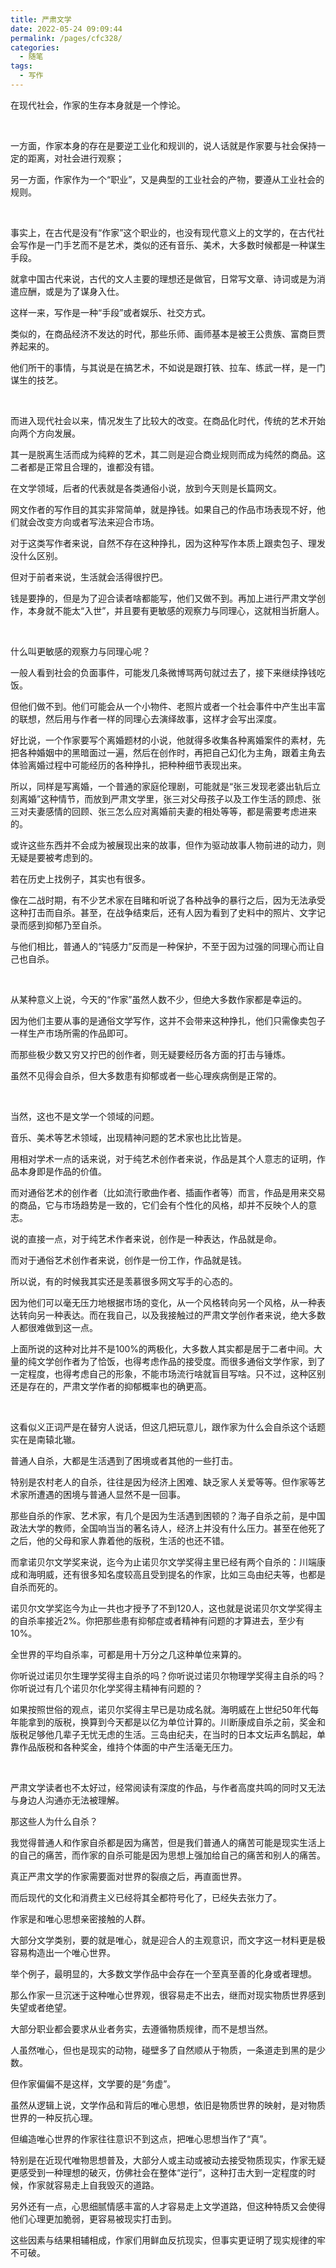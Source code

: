```yaml
---
title: 严肃文学
date: 2022-05-24 09:09:44
permalink: /pages/cfc328/
categories:
  - 随笔
tags:
  - 写作
---
```

在现代社会，作家的生存本身就是一个悖论。

</br>

一方面，作家本身的存在是要逆工业化和规训的，说人话就是作家要与社会保持一定的距离，对社会进行观察；

另一方面，作家作为一个“职业”，又是典型的工业社会的产物，要遵从工业社会的规则。

</br>

事实上，在古代是没有“作家”这个职业的，也没有现代意义上的文学的，在古代社会写作是一门手艺而不是艺术，类似的还有音乐、美术，大多数时候都是一种谋生手段。

就拿中国古代来说，古代的文人主要的理想还是做官，日常写文章、诗词或是为消遣应酬，或是为了谋身入仕。

这样一来，写作是一种“手段”或者娱乐、社交方式。

类似的，在商品经济不发达的时代，那些乐师、画师基本是被王公贵族、富商巨贾养起来的。

他们所干的事情，与其说是在搞艺术，不如说是跟打铁、拉车、练武一样，是一门谋生的技艺。

</br>

而进入现代社会以来，情况发生了比较大的改变。在商品化时代，传统的艺术开始向两个方向发展。

其一是脱离生活而成为纯粹的艺术，其二则是迎合商业规则而成为纯然的商品。这二者都是正常且合理的，谁都没有错。

在文学领域，后者的代表就是各类通俗小说，放到今天则是长篇网文。

网文作者的写作目的其实非常简单，就是挣钱。如果自己的作品市场表现不好，他们就会改变方向或者写法来迎合市场。

对于这类写作者来说，自然不存在这种挣扎，因为这种写作本质上跟卖包子、理发没什么区别。

但对于前者来说，生活就会活得很拧巴。

钱是要挣的，但是为了迎合读者啥都能写，他们又做不到。再加上进行严肃文学创作，本身就不能太“入世”，并且要有更敏感的观察力与同理心，这就相当折磨人。

</br>

什么叫更敏感的观察力与同理心呢？

一般人看到社会的负面事件，可能发几条微博骂两句就过去了，接下来继续挣钱吃饭。

但他们做不到。他们可能会从一个小物件、老照片或者一个社会事件中产生出丰富的联想，然后用与作者一样的同理心去演绎故事，这样才会写出深度。

好比说，一个作家要写个离婚题材的小说，他就得多收集各种离婚案件的素材，先把各种婚姻中的黑暗面过一遍，然后在创作时，再把自己幻化为主角，跟着主角去体验离婚过程中可能经历的各种挣扎，把种种细节表现出来。

所以，同样是写离婚，一个普通的家庭伦理剧，可能就是“张三发现老婆出轨后立刻离婚”这种情节，而放到严肃文学里，张三对父母孩子以及工作生活的顾虑、张三对夫妻感情的回顾、张三怎么应对离婚前夫妻的相处等等，都是需要考虑进来的。

或许这些东西并不会成为被展现出来的故事，但作为驱动故事人物前进的动力，则无疑是要被考虑到的。



若在历史上找例子，其实也有很多。

像在二战时期，有不少艺术家在目睹和听说了各种战争的暴行之后，因为无法承受这种打击而自杀。甚至，在战争结束后，还有人因为看到了史料中的照片、文字记录而感到抑郁乃至自杀。

与他们相比，普通人的“钝感力”反而是一种保护，不至于因为过强的同理心而让自己也自杀。

</br>

从某种意义上说，今天的“作家”虽然人数不少，但绝大多数作家都是幸运的。

因为他们主要从事的是通俗文学写作，这并不会带来这种挣扎，他们只需像卖包子一样生产市场所需的作品即可。

而那些极少数又穷又拧巴的创作者，则无疑要经历各方面的打击与锤炼。

虽然不见得会自杀，但大多数患有抑郁或者一些心理疾病倒是正常的。

</br>

当然，这也不是文学一个领域的问题。

音乐、美术等艺术领域，出现精神问题的艺术家也比比皆是。

用相对学术一点的话来说，对于纯艺术创作者来说，作品是其个人意志的证明，作品本身即是作品的价值。

而对通俗艺术的创作者（比如流行歌曲作者、插画作者等）而言，作品是用来交易的商品，它与市场趋势是一致的，它们会有个性化的风格，却并不反映个人的意志。

说的直接一点，对于纯艺术作者来说，创作是一种表达，作品就是命。

而对于通俗艺术创作者来说，创作是一份工作，作品就是钱。

所以说，有的时候我其实还是羡慕很多网文写手的心态的。

因为他们可以毫无压力地根据市场的变化，从一个风格转向另一个风格，从一种表达转向另一种表达。而在我自己，以及我接触过的严肃文学创作者来说，绝大多数人都很难做到这一点。

上面所说的这种对比并不是100%的两极化，大多数人其实都是居于二者中间。大量的纯文学创作者为了恰饭，也得考虑作品的接受度。而很多通俗文学作家，到了一定程度，也得考虑自己的形象，不能市场流行啥就盲目写啥。只不过，这种区别还是存在的，严肃文学作者的抑郁概率也的确更高。

</br>

这看似义正词严是在替穷人说话，但这几把玩意儿，跟作家为什么会自杀这个话题实在是南辕北辙。

普通人自杀，大都是生活遇到了困境或者其他的一些打击。

特别是农村老人的自杀，往往是因为经济上困难、缺乏家人关爱等等。但作家等艺术家所遭遇的困境与普通人显然不是一回事。

那些自杀的作家、艺术家，有几个是因为生活遇到困顿的？海子自杀之前，是中国政法大学的教师，全国响当当的著名诗人，经济上并没有什么压力。甚至在他死了之后，他的父母和家人靠着他的版税，生活的也还不错。

而拿诺贝尔文学奖来说，迄今为止诺贝尔文学奖得主里已经有两个自杀的：川端康成和海明威，还有很多知名度较高且受到提名的作家，比如三岛由纪夫等，也都是自杀而死的。

诺贝尔文学奖迄今为止一共也才授予了不到120人，这也就是说诺贝尔文学奖得主的自杀率接近2%。你把那些患有抑郁症或者精神有问题的才算进去，至少有10%。

全世界的平均自杀率，可都是用十万分之几这种单位来算的。

你听说过诺贝尔生理学奖得主自杀的吗？你听说过诺贝尔物理学奖得主自杀的吗？你听说过有几个诺贝尔化学奖得主精神有问题的？

如果按照世俗的观点，诺贝尔奖得主早已是功成名就。海明威在上世纪50年代每年能拿到的版税，换算到今天都是以亿为单位计算的。川断康成自杀之前，奖金和版税足够他几辈子无忧无虑的生活。三岛由纪夫，在当时的日本文坛声名鹊起，单靠作品版税和各种奖金，维持个体面的中产生活毫无压力。

</br>

严肃文学读者也不太好过，经常阅读有深度的作品，与作者高度共鸣的同时又无法与身边人沟通亦无法被理解。

那这些人为什么自杀？

我觉得普通人和作家自杀都是因为痛苦，但是我们普通人的痛苦可能是现实生活上的自己的痛苦，而作家的自杀可能是因为思想上强加给自己的痛苦和别人的痛苦。

真正严肃文学的作家需要面对世界的裂痕之后，再直面世界。

而后现代的文化和消费主义已经将其全都符号化了，已经失去张力了。
</br>

作家是和唯心思想亲密接触的人群。

大部分文学类别，要的就是唯心，就是迎合人的主观意识，而文字这一材料更是极容易构造出一个唯心世界。

举个例子，最明显的，大多数文学作品中会存在一个至真至善的化身或者理想。

那么作家一旦沉迷于这种唯心世界观，很容易走不出去，继而对现实物质世界感到失望或者绝望。

大部分职业都会要求从业者务实，去遵循物质规律，而不是想当然。

人虽然唯心，但也是现实的动物，碰壁多了自然顺从于物质，一条道走到黑的是少数。

但作家偏偏不是这样，文学要的是“务虚”。

虽然从逻辑上说，文学作品和背后的唯心思想，依旧是物质世界的映射，是对物质世界的一种反抗心理。

但编造唯心世界的作家往往意识不到这点，把唯心思想当作了“真”。

特别是在近现代唯物思想普及，大部分人或主动或被动去接受物质现实，作家无疑更感受到一种理想的破灭，仿佛社会在整体“逆行”，这种打击大到一定程度的时候，作家就容易走上自我毁灭的道路。

另外还有一点，心思细腻情感丰富的人才容易走上文学道路，但这种特质又会使得他们心理更加脆弱，更容易被现实打击到。

这些因素与结果相辅相成，作家们用鲜血反抗现实，但事实更证明了现实规律的牢不可破。

